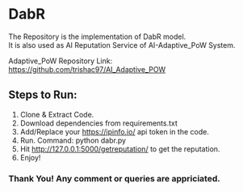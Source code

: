 # DabR
The Repository is the implementation of DabR model.<br/> It is also used as AI Reputation Service of AI-Adaptive_PoW System.

Adaptive_PoW Repository Link: https://github.com/trishac97/AI_Adaptive_POW

## Steps to Run:
   1. Clone & Extract Code.
   2. Download dependencies from requirements.txt
   3. Add/Replace your https://ipinfo.io/ api token in the code.
   4. Run. Command: python dabr.py
   5. Hit http://127.0.0.1:5000/getreputation/<IP v4 address> to get the reputation.
   6. Enjoy!
  
### Thank You! Any comment or queries are appriciated.
